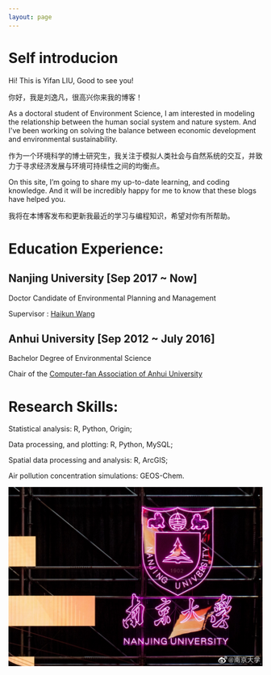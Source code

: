 ```yaml
---
layout: page
---
```


# Self introducion

Hi! This is Yifan LIU, Good to see you!

你好，我是刘逸凡，很高兴你来我的博客！

As a doctoral student of Environment Science, I am interested in modeling the relationship between the human social system and nature system. And I've been working on solving the balance between economic development and environmental sustainability.

作为一个环境科学的博士研究生，我关注于模拟人类社会与自然系统的交互，并致力于寻求经济发展与环境可持续性之间的均衡点。

On this site, I’m going to share my up-to-date learning, and coding knowledge. And it will be incredibly happy for me to know that these blogs have helped you.

我将在本博客发布和更新我最近的学习与编程知识，希望对你有所帮助。

# Education Experience:

## Nanjing University   [Sep 2017 ~ Now]

Doctor Candidate of Environmental Planning and Management

Supervisor : [Haikun Wang]

## Anhui University [Sep 2012 ~ July 2016]

Bachelor Degree of Environmental Science

Chair of the [Computer-fan Association of Anhui University] 

# Research Skills:
Statistical analysis: R, Python, Origin;

Data processing, and plotting: R, Python, MySQL;

Spatial data processing and analysis: R, ArcGIS;

Air pollution concentration simulations: GEOS-Chem.

[Haikun Wang]: https://as.nju.edu.cn/c3/69/c11339a443241/page.htm
[Computer-fan Association of Anhui University]: https://baike.baidu.com/item/%E5%AE%89%E5%BE%BD%E5%A4%A7%E5%AD%A6%E8%AE%A1%E7%AE%97%E6%9C%BA%E5%8D%8F%E4%BC%9A/419094?fr=aladdin

!['Nanjing University'](/About/NJU.light.jpg )
